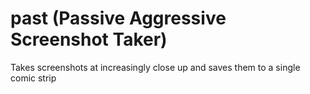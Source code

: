 # past (Passive Aggressive Screenshot Taker)

Takes screenshots at increasingly close up and saves them to a single comic strip
